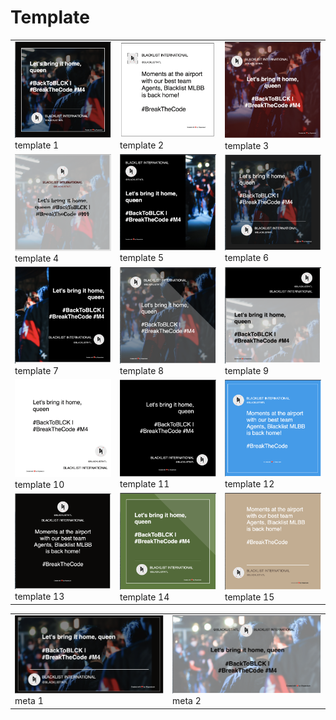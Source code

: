 # Template

<table>
  <tbody>
    <tr>
      <td><img src="image/temp_1.png" alt="temp" width="200"/>
        <br/>template 1
      </td>
      <td><img src="image/temp_2.png" alt="temp" width="200"/>
        <br/>template 2
      </td>
      <td><img src="image/temp_3.png" alt="temp" width="200"/>
        <br/>template 3
      </td>
    </tr>
    <tr>
      <td><img src="image/temp_4.png" alt="temp" width="200"/>
        <br/>template 4
      </td>
      <td><img src="image/temp_5.png" alt="temp" width="200"/>
        <br/>template 5
      </td>
      <td><img src="image/temp_6.png" alt="temp" width="200"/>
        <br/>template 6
      </td>
    </tr>
    <tr>
      <td><img src="image/temp_7.png" alt="temp" width="200"/>
        <br/>template 7
      </td>
      <td><img src="image/temp_8.png" alt="temp" width="200"/>
        <br/>template 8
      </td>
      <td><img src="image/temp_9.png" alt="temp" width="200"/>
        <br/>template 9
      </td>
    </tr>
    <tr>
      <td><img src="image/temp_10.png" alt="temp" width="200"/>
        <br/>template 10
      </td>
      <td><img src="image/temp_11.png" alt="temp" width="200"/>
        <br/>template 11
      </td>
      <td><img src="image/temp_12.png" alt="temp" width="200"/>
        <br/>template 12
      </td>
    </tr>
    <tr>
      <td><img src="image/temp_13.png" alt="temp" width="200"/>
        <br/>template 13
      </td>
      <td><img src="image/temp_14.png" alt="temp" width="200"/>
        <br/>template 14
      </td>
      <td><img src="image/temp_15.png" alt="temp" width="200"/>
        <br/>template 15
      </td>
    </tr>
  </tbody>
</table>

<table>
  <tbody>
    <tr>
      <td><img src="image/meta_1.png" alt="meta" width="400"/>
        <br/>meta 1
      </td>
      <td><img src="image/meta_2.png" alt="meta" width="400"/>
        <br/>meta 2
      </td>
    </tr>
  </tbody>
</table>

